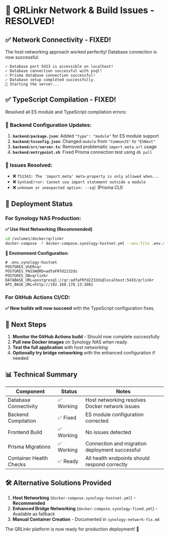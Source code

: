 # 🎉 QRLinkr Network & Build Issues - RESOLVED!

## ✅ Network Connectivity - FIXED!
The host networking approach worked perfectly! Database connection is now successful:
```
✓ Database port 5433 is accessible on localhost!
✓ Database connection successful with psql!
✓ Prisma database connection successful!
✓ Database setup completed successfully.
🚀 Starting the server...
```

## ✅ TypeScript Compilation - FIXED!
Resolved all ES module and TypeScript compilation errors:

### 🔧 Backend Configuration Updates:
1. **`backend/package.json`**: Added `"type": "module"` for ES module support
2. **`backend/tsconfig.json`**: Changed `module` from `"CommonJS"` to `"ESNext"` 
3. **`backend/src/server.ts`**: Removed problematic `import.meta.url` usage
4. **`backend/entrypoint.sh`**: Fixed Prisma connection test using `db pull`

### 🎯 Issues Resolved:
- ❌ `TS1343: The 'import.meta' meta-property is only allowed when...`
- ❌ `SyntaxError: Cannot use import statement outside a module`
- ❌ `unknown or unexpected option: --sql` (Prisma CLI)

## 🚀 Deployment Status

### For Synology NAS Production:
**✅ Use Host Networking (Recommended)**
```bash
cd /volume1/docker/qrlinkr
docker-compose -f docker-compose.synology-hostnet.yml --env-file .env.synology-hostnet up -d
```

**🔧 Environment Configuration:**
```env
# .env.synology-hostnet
POSTGRES_USER=qr
POSTGRES_PASSWORD=adfaFRfd2232ds
POSTGRES_DB=qrlinkr
DATABASE_URL=postgresql://qr:adfaFRfd2232ds@localhost:5433/qrlinkr
API_BASE_URL=http://192.168.178.13:3001
```

### For GitHub Actions CI/CD:
**✅ New builds will now succeed** with the TypeScript configuration fixes.

## 🎯 Next Steps

1. **Monitor the GitHub Actions build** - Should now complete successfully
2. **Pull new Docker images** on Synology NAS when ready
3. **Test the full application** with host networking
4. **Optionally try bridge networking** with the enhanced configuration if needed

## 📊 Technical Summary

| Component | Status | Notes |
|-----------|--------|-------|
| Database Connectivity | ✅ Working | Host networking resolves Docker network issues |
| Backend Compilation | ✅ Fixed | ES module configuration corrected |
| Frontend Build | ✅ Working | No issues detected |
| Prisma Migrations | ✅ Working | Connection and migration deployment successful |
| Container Health Checks | ✅ Ready | All health endpoints should respond correctly |

## 🛠️ Alternative Solutions Provided

1. **Host Networking** (`docker-compose.synology-hostnet.yml`) - **Recommended**
2. **Enhanced Bridge Networking** (`docker-compose.synology-fixed.yml`) - Available as fallback
3. **Manual Container Creation** - Documented in `synology-network-fix.md`

The QRLinkr platform is now ready for production deployment! 🎉
